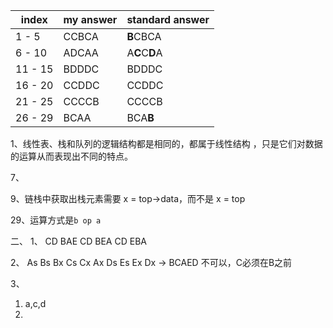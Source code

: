 |index|my answer|standard answer|
|----|----|----|
|1 -  5|CCBCA|**B**CBCA|
|6 - 10|ADCAA|A**C**C**D**A|
|11 - 15|BDDDC|BDDDC|
|16 - 20|CCDDC|CCDDC|
|21 - 25|CCCCB|CCCCB|
|26 - 29|BCAA|BCA**B**|



1、线性表、栈和队列的逻辑结构都是相同的，都属于线性结构 ，只是它们对数据的运算从而表现出不同的特点。

7、

9、链栈中获取出栈元素需要 x = top->data，而不是 x = top

29、运算方式是`b op a`

二、
1、
CD BAE
CD BEA
CD EBA

2、
As Bs Bx Cs Cx Ax Ds Es Ex Dx -> BCAED
不可以，C必须在B之前

3、
1) a,c,d
2) 
